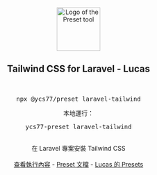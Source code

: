 <p align="center">
  <br />
  <a href="https://preset.dev">
    <img width="100" src="https://raw.githubusercontent.com/preset/cli/7ab81c0a42f599de05ea9956d72182cdf7a8c957/.github/assets/logo.svg" alt="Logo of the Preset tool">
  </a>
  <br />
</p>

<h2 align="center">Tailwind CSS for Laravel - Lucas</h2>

<p align="center">
  <br />
  <pre align="center">npx @ycs77/preset laravel-tailwind</pre>
  <p align="center">本地運行：</p>
  <pre align="center">ycs77-preset laravel-tailwind</pre>
</p>
<br />

<div align="center">
  在 Laravel 專案安裝 Tailwind CSS
  <br />
  <br />
  <a href="https://github.com/ycs77/preset-laravel-tailwind/blob/main/preset.ts">查看執行內容</a> - <a href="https://preset.dev">Preset 文檔</a> - <a href="https://github.com/ycs77/preset">Lucas 的 Presets</a>
</div>
